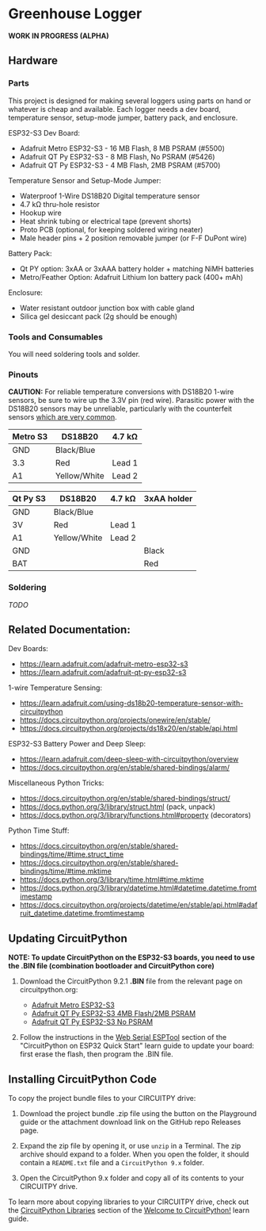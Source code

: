 <!-- SPDX-License-Identifier: MIT -->
<!-- SPDX-FileCopyrightText: Copyright 2024 Sam Blenny -->
# Greenhouse Logger

**WORK IN PROGRESS (ALPHA)**


## Hardware


### Parts

This project is designed for making several loggers using parts on hand or
whatever is cheap and available. Each logger needs a dev board, temperature
sensor, setup-mode jumper, battery pack, and enclosure.

ESP32-S3 Dev Board:
- Adafruit Metro ESP32-S3 - 16 MB Flash, 8 MB PSRAM (#5500)
- Adafruit QT Py ESP32-S3 - 8 MB Flash, No PSRAM (#5426)
- Adafruit QT Py ESP32-S3 - 4 MB Flash, 2MB PSRAM (#5700)

Temperature Sensor and Setup-Mode Jumper:
- Waterproof 1-Wire DS18B20 Digital temperature sensor
- 4.7 kΩ thru-hole resistor
- Hookup wire
- Heat shrink tubing or electrical tape (prevent shorts)
- Proto PCB (optional, for keeping soldered wiring neater)
- Male header pins + 2 position removable jumper (or F-F DuPont wire)

Battery Pack:
- Qt PY option: 3xAA or 3xAAA battery holder + matching NiMH batteries
- Metro/Feather Option: Adafruit Lithium Ion battery pack (400+ mAh)

Enclosure:
- Water resistant outdoor junction box with cable gland
- Silica gel desiccant pack (2g should be enough)


### Tools and Consumables

You will need soldering tools and solder.


### Pinouts

**CAUTION:** For reliable temperature conversions with DS18B20 1-wire sensors,
be sure to wire up the 3.3V pin (red wire). Parasitic power with the DS18B20
sensors may be unreliable, particularly with the counterfeit sensors
[which are very common](https://github.com/cpetrich/counterfeit_DS18B20).

| Metro S3 | DS18B20      | 4.7 kΩ |
| -------- | ------------ | ------ |
| GND      | Black/Blue   |        |
| 3.3      | Red          | Lead 1 |
| A1       | Yellow/White | Lead 2 |


| Qt Py S3 | DS18B20      | 4.7 kΩ | 3xAA holder |
| -------- | ------------ | ------ | ----------- |
| GND      | Black/Blue   |        |             |
| 3V       | Red          | Lead 1 |             |
| A1       | Yellow/White | Lead 2 |             |
| GND      |              |        | Black       |
| BAT      |              |        | Red         |


### Soldering

*TODO*


## Related Documentation:

Dev Boards:
- https://learn.adafruit.com/adafruit-metro-esp32-s3
- https://learn.adafruit.com/adafruit-qt-py-esp32-s3

1-wire Temperature Sensing:
- https://learn.adafruit.com/using-ds18b20-temperature-sensor-with-circuitpython
- https://docs.circuitpython.org/projects/onewire/en/stable/
- https://docs.circuitpython.org/projects/ds18x20/en/stable/api.html

ESP32-S3 Battery Power and Deep Sleep:
- https://learn.adafruit.com/deep-sleep-with-circuitpython/overview
- https://docs.circuitpython.org/en/stable/shared-bindings/alarm/

Miscellaneous Python Tricks:
- https://docs.circuitpython.org/en/stable/shared-bindings/struct/
- https://docs.python.org/3/library/struct.html (pack, unpack)
- https://docs.python.org/3/library/functions.html#property (decorators)

Python Time Stuff:
- https://docs.circuitpython.org/en/stable/shared-bindings/time/#time.struct_time
- https://docs.circuitpython.org/en/stable/shared-bindings/time/#time.mktime
- https://docs.python.org/3/library/time.html#time.mktime
- https://docs.python.org/3/library/datetime.html#datetime.datetime.fromtimestamp
- https://docs.circuitpython.org/projects/datetime/en/stable/api.html#adafruit_datetime.datetime.fromtimestamp


## Updating CircuitPython

**NOTE: To update CircuitPython on the ESP32-S3 boards, you need to use the
.BIN file (combination bootloader and CircuitPython core)**

1. Download the CircuitPython 9.2.1 **.BIN** file from the relevant page on
   circuitpython.org:
   - [Adafruit Metro ESP32-S3](https://circuitpython.org/board/adafruit_metro_esp32s3/)
   - [Adafruit QT Py ESP32-S3 4MB Flash/2MB PSRAM](https://circuitpython.org/board/adafruit_qtpy_esp32s3_4mbflash_2mbpsram/)
   - [Adafruit QT Py ESP32-S3 No PSRAM](https://circuitpython.org/board/adafruit_qtpy_esp32s3_nopsram/)

2. Follow the instructions in the
   [Web Serial ESPTool](https://learn.adafruit.com/circuitpython-with-esp32-quick-start/web-serial-esptool)
   section of the "CircuitPython on ESP32 Quick Start" learn guide to update
   your board: first erase the flash, then program the .BIN file.


## Installing CircuitPython Code

To copy the project bundle files to your CIRCUITPY drive:

1. Download the project bundle .zip file using the button on the Playground
   guide or the attachment download link on the GitHub repo Releases page.

2. Expand the zip file by opening it, or use `unzip` in a Terminal. The zip
   archive should expand to a folder. When you open the folder, it should
   contain a `README.txt` file and a `CircuitPython 9.x` folder.

3. Open the CircuitPython 9.x folder and copy all of its contents to your
   CIRCUITPY drive.

To learn more about copying libraries to your CIRCUITPY drive, check out the
[CircuitPython Libraries](https://learn.adafruit.com/welcome-to-circuitpython/circuitpython-libraries)
section of the
[Welcome to CircuitPython!](https://learn.adafruit.com/welcome-to-circuitpython)
learn guide.
